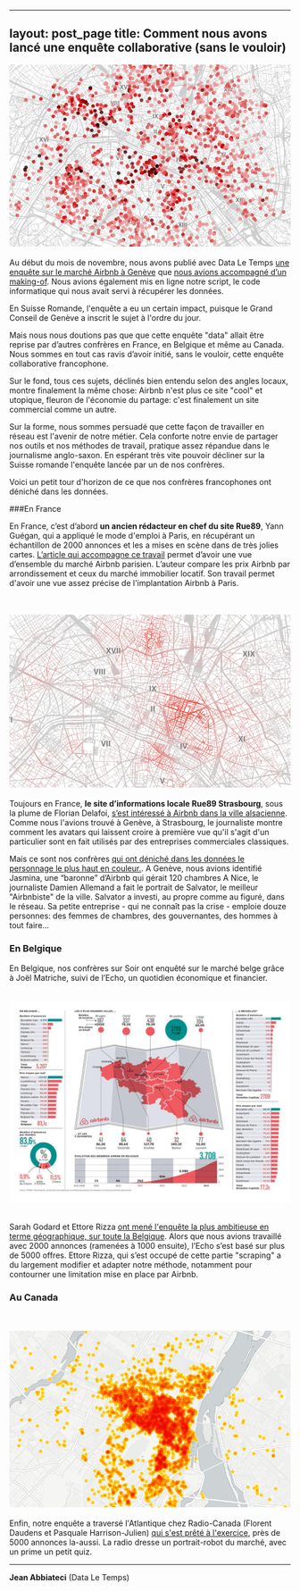 ---
layout: post_page
title: Comment nous avons lancé une enquête collaborative (sans le vouloir)
----

<meta property="og:title" content="Comment nous avons lancé une enquête collaborative (sans le vouloir)" />





![carte](/img/bnb2.png)
<br><br>
Au début du mois de novembre, nous avons publié avec Data Le Temps [une enquête sur le marché Airbnb à Genève](http://t.co/a0KrfqBX6b) que [nous avions accompagné d’un making-of](http://dataletemps.github.io/2014/11/09/airbnb.html). Nous avions également mis en ligne notre script, le code informatique qui nous avait servi à récupérer les données.  

En Suisse Romande, l'enquête a eu un certain impact, puisque le Grand Conseil de Genève a inscrit le sujet à l'ordre du jour. 

Mais nous nous doutions pas que que cette enquête "data" allait être reprise par d’autres confrères en France, en Belgique et même au Canada. Nous sommes en tout cas ravis d’avoir initié, sans le vouloir, cette enquête collaborative francophone. 

Sur le fond, tous ces sujets, déclinés bien entendu selon des angles locaux, montre finalement la même chose: Airbnb n'est plus ce site "cool" et utopique, fleuron de l'économie du partage: c'est finalement un site commercial comme un autre. 

Sur la forme, nous sommes persuadé que cette façon de travailler en réseau est l'avenir de notre métier. Cela conforte notre envie de partager nos outils et nos méthodes de travail, pratique assez répandue dans le journalisme anglo-saxon. En espérant très vite pouvoir décliner sur la Suisse romande l'enquête lancée par un de nos confrères. 

Voici un petit tour d'horizon de ce que nos confrères francophones ont déniché dans les données. 

###En France

En France, c’est d’abord <b>un ancien rédacteur en chef du site Rue89</b>, Yann Guégan, qui a appliqué le mode d'emploi à Paris, en récupérant un échantillon de 2000 annonces et les a mises en scène dans de très jolies cartes. [L’article qui accompagne ce travail](http://dansmonlabo.com/2014/11/24/airbnb-la-carte-des-prix-de-location-a-paris-et-ce-quon-y-apprend-415/) permet d’avoir une vue d’ensemble du marché Airbnb parisien. L’auteur compare les prix Airbnb par arrondissement et ceux du marché immobilier locatif. Son travail permet d'avoir une vue assez précise de l'implantation Airbnb à Paris.

<br><br>
![carte](/img/bnb4.png)
<br><br>
Toujours en France, <b>le site d’informations locale Rue89 Strasbourg</b>, sous la plume de Florian Delafoi, [s’est intéressé à Airbnb dans la ville alsacienne](http://dansmonlabo.com/2014/11/24/airbnb-la-carte-des-prix-de-location-a-paris-et-ce-quon-y-apprend-415/). Comme nous l'avions trouvé à Genève, à Strasbourg, le journaliste montre comment les avatars qui laissent croire à première vue qu'il s'agit d'un particulier sont en fait utilisés par des entreprises commerciales classiques.

Mais ce sont nos confrères [qui ont déniché dans les données le personnage le plus haut en couleur.](http://www.nicematin.com/nice/infographie-comment-airbnb-est-passe-dune-utopie-a-un-big-business-a-nice.2036490.html). A Genève, nous avions identifié Jasmina, une “baronne” d’Airbnb qui gérait 120 chambres  A Nice, le journaliste Damien Allemand a fait le portrait de Salvator, le meilleur "Airbnbiste" de la ville. Salvator a investi, au propre comme au figuré, dans le réseau. Sa petite entreprise - qui ne connaît pas la crise - emploie douze personnes: des femmes de chambres, des gouvernantes, des hommes à tout faire...  

### En Belgique

En Belgique, nos confrères sur Soir ont enquêté sur le marché belge grâce à Joël Matriche, suivi de l’Echo, un quotidien économique et financier.  
<br><br>
![carte](/img/bnb1.jpg)
<br><br>


Sarah Godard et Ettore Rizza  [ont mené  l'enquête la plus ambitieuse en terme géographique, sur toute la Belgique](http://www.lecho.be/detail.art?a=9576013&n=3011&ckc=1). Alors que nous avions travaillé avec 2000 annonces (ramenées à 1000 ensuite), l’Echo s’est basé sur plus de 5000 offres. Ettore Rizza, qui s’est occupé de cette partie "scraping" a du largement modifier et adapter notre méthode, notamment pour contourner une limitation mise en place par Airbnb. 


### Au Canada

<br><br>
![carte](/img/bnb5.png)
<br><br>
Enfin, notre enquête a traversé l'Atlantique chez Radio-Canada (Florent Daudens et Pasquale Harrison-Julien) [qui s'est prêté à l'exercice](http://ici.radio-canada.ca/regions/montreal/2014/12/10/002-un-portrait-airbnb-locateurs-montreal-hebergement-legal-illegal.shtml), près de 5000 annonces la-aussi. La radio dresse un portrait-robot du marché, avec un prime un petit quiz. 





----------------------

**Jean Abbiateci** (Data Le Temps)
